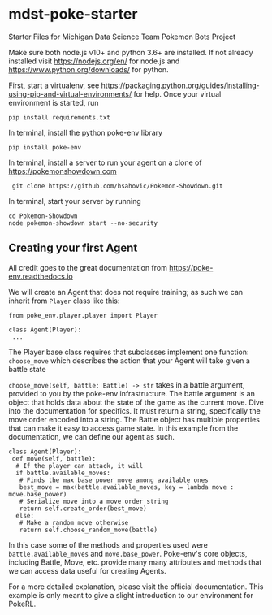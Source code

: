 # mdst-poke-starter
Starter Files for Michigan Data Science Team Pokemon Bots Project

Make sure both node.js v10+ and python 3.6+ are installed.
If not already installed visit https://nodejs.org/en/ for node.js and https://www.python.org/downloads/ for python.

First, start a virtualenv, see https://packaging.python.org/guides/installing-using-pip-and-virtual-environments/ for help.
Once your virtual environment is started, run
```
pip install requirements.txt
```

In terminal, install the python poke-env library
``` 
pip install poke-env 
```

In terminal, install a server to run your agent on a clone of https://pokemonshowdown.com
```
 git clone https://github.com/hsahovic/Pokemon-Showdown.git
```

In terminal, start your server by running
```
cd Pokemon-Showdown
node pokemon-showdown start --no-security
```

## Creating your first Agent

All credit goes to the great documentation from https://poke-env.readthedocs.io

We will create an Agent that does not require training; as such we can inherit from `Player` class like this:

```
from poke_env.player.player import Player

class Agent(Player):
 ...
```

The Player base class requires that subclasses implement one function: `choose_move` which describes the action that your Agent will take given a battle state

`choose_move(self, battle: Battle) -> str` takes in a battle argument, provided to you by the poke-env infrastructure. The battle argument is an object that holds data about the state of the game as the current move. Dive into the documentation for specifics. It must return a string, specifically the move order encoded into a string.
The Battle object has multiple properties that can make it easy to access game state. 
In this example from the documentation, we can define our agent as such.

```
class Agent(Player):
 def move(self, battle):
  # If the player can attack, it will
  if battle.available_moves:
   # Finds the max base power move among available ones
   best_move = max(battle.available_moves, key = lambda move : move.base_power)
   # Serialize move into a move order string
   return self.create_order(best_move)
  else:
   # Make a random move otherwise
   return self.choose_random_move(battle)
```

In this case some of the methods and properties used were `battle.available_moves` and `move.base_power`. Poke-env's core objects, including Battle, Move, etc. provide many many attributes and methods that we can access data useful for creating Agents.

For a more detailed explanation, please visit the official documentation. This example is only meant to give a slight introduction to our environment for PokeRL.
